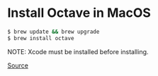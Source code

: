 # Install Octave in MacOS

```sh
$ brew update && brew upgrade
$ brew install octave
```

NOTE: Xcode must be installed before installing.

[Source](https://wiki.octave.org/Octave_for_macOS)